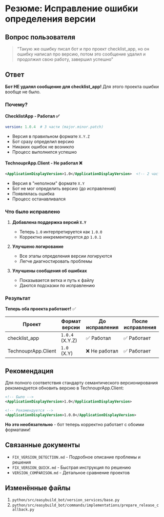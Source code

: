 # Резюме: Исправление ошибки определения версии

## Вопрос пользователя

> "Такую же ошибку писал бот и про проект checklist_app, но он ошибку написал про версию, потом это сообщение удалил и продолжил свою работу, завершил успешно"

## Ответ

**Бот НЕ удалял сообщение для checklist_app!** Для этого проекта ошибки вообще не было.

### Почему?

#### ChecklistApp - Работал ✅
```yaml
version: 1.0.4  # 3 части (major.minor.patch)
```
- Версия в правильном формате `X.Y.Z`
- Бот сразу определил версию
- Никаких ошибок не возникло
- Процесс выполнился успешно

#### TechnouprApp.Client - Не работал ❌
```xml
<ApplicationDisplayVersion>1.0</ApplicationDisplayVersion>  <!-- 2 части (major.minor) -->
```
- Версия в "неполном" формате `X.Y`
- Бот не мог определить версию (до исправления)
- Появлялась ошибка
- Процесс останавливался

### Что было исправлено

1. **Добавлена поддержка версий `X.Y`** 
   - Теперь `1.0` интерпретируется как `1.0.0`
   - Корректно инкрементируется до `1.0.1`

2. **Улучшено логирование**
   - Все этапы определения версии логируются
   - Легче диагностировать проблемы

3. **Улучшены сообщения об ошибках**
   - Показывается ветка и путь к файлу
   - Даются подсказки по исправлению

### Результат

**Теперь оба проекта работают!** ✅

| Проект | Формат версии | До исправления | После исправления |
|--------|---------------|----------------|-------------------|
| checklist_app | `1.0.4` (X.Y.Z) | ✅ Работал | ✅ Работает |
| TechnouprApp.Client | `1.0` (X.Y) | ❌ Не работал | ✅ Работает |

## Рекомендация

Для полного соответствия стандарту семантического версионирования рекомендуется обновить версию в TechnouprApp.Client:

```xml
<!-- Было -->
<ApplicationDisplayVersion>1.0</ApplicationDisplayVersion>

<!-- Рекомендуется -->
<ApplicationDisplayVersion>1.0.0</ApplicationDisplayVersion>
```

**Но это необязательно** - бот теперь корректно работает с обоими форматами!

## Связанные документы

- `FIX_VERSION_DETECTION.md` - Подробное описание проблемы и решения
- `FIX_VERSION_QUICK.md` - Быстрая инструкция по решению
- `VERSION_COMPARISON.md` - Детальное сравнение проектов

## Изменённые файлы

1. `python/src/easybuild_bot/version_services/base.py`
2. `python/src/easybuild_bot/commands/implementations/prepare_release_callback.py`


